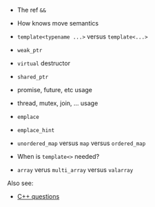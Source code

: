 
* The ref `&&`
* How knows move semantics
* `template<typename ...>` versus `template<...>`
* `weak_ptr`
* `virtual` destructor
* `shared_ptr`
* promise, future, etc usage
* thread, mutex, join, ... usage

* `emplace`
* `emplace_hint`
* `unordered_map` versus `map` versus `ordered_map`
* When is `template<>` needed?
* `array` verus `multi_array` versus `valarray`


Also see:
* [C++ questions](https://github.com/sohale/cs-glossaries/blob/master/c%2B%2Bquestions.md)
